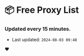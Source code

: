 # :package: Free Proxy List
### Updated every 15 minutes.

- Last updated: `2024-08-03 09:48`

:heart:
